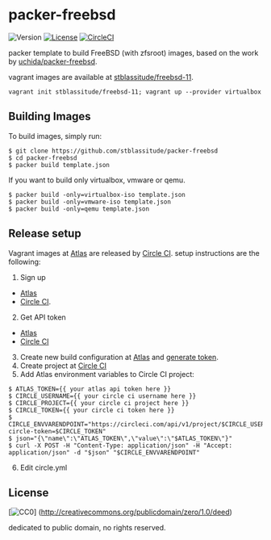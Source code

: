 # packer-freebsd

![Version](https://img.shields.io/github/tag/stblassitude/packer-freebsd.svg?maxAge=2592000)
[![License](https://img.shields.io/github/license/stblassitude/packer-freebsd.svg?maxAge=2592000)](https://tldrlegal.com/license/creative-commons-cc0-1.0-universal)
[![CircleCI](https://img.shields.io/circleci/project/stblassitude/packer-freebsd.svg?maxAge=2592000)](https://circleci.com/gh/stblassitude/packer-freebsd)

packer template to build FreeBSD (with zfsroot) images, based on the work
by [uchida/packer-freebsd](https://github.com/uchida/packer-freebsd).

vagrant images are available at [stblassitude/freebsd-11](https://atlas.hashicorp.com/stblassitude/boxes/freebsd-11).

```console
vagrant init stblassitude/freebsd-11; vagrant up --provider virtualbox
```

## Building Images

To build images, simply run:

```console
$ git clone https://github.com/stblassitude/packer-freebsd
$ cd packer-freebsd
$ packer build template.json
```

If you want to build only virtualbox, vmware or qemu.

```console
$ packer build -only=virtualbox-iso template.json
$ packer build -only=vmware-iso template.json
$ packer build -only=qemu template.json
```

## Release setup

Vagrant images at [Atlas](https://atlas.hashicorp.com) are released by [Circle CI](https://circleci.com/).
setup instructions are the following:

1. Sign up
  - [Atlas](https://atlas.hashicorp.com/account/new)
  - [Circle CI](https://circleci.com/signup).
2. Get API token
  - [Atlas](https://atlas.hashicorp.com/settings/tokens)
  - [Circle CI](https://circleci.com/account/api)
3. Create new build configuration at [Atlas](https://atlas.hashicorp.com/builds/new)
  and [generate token](https://atlas.hashicorp.com/settings/tokens).
4. Create project at [Circle CI](https://circleci.com/add-projects)
5. Add Atlas environment variables to Circle CI project:

  ```console
  $ ATLAS_TOKEN={{ your atlas api token here }}
  $ CIRCLE_USERNAME={{ your circle ci username here }}
  $ CIRCLE_PROJECT={{ your circle ci project here }}
  $ CIRCLE_TOKEN={{ your circle ci token here }}
  $ CIRCLE_ENVVARENDPOINT="https://circleci.com/api/v1/project/$CIRCLE_USERNAME/$CIRCLE_PROJECT/envvar?circle-token=$CIRCLE_TOKEN"
  $ json="{\"name\":\"ATLAS_TOKEN\",\"value\":\"$ATLAS_TOKEN\"}"
  $ curl -X POST -H "Content-Type: application/json" -H "Accept: application/json" -d "$json" "$CIRCLE_ENVVARENDPOINT"
  ```

6. Edit circle.yml

## License

[![CC0](http://i.creativecommons.org/p/zero/1.0/88x31.png "CC0")]
(http://creativecommons.org/publicdomain/zero/1.0/deed)

dedicated to public domain, no rights reserved.
